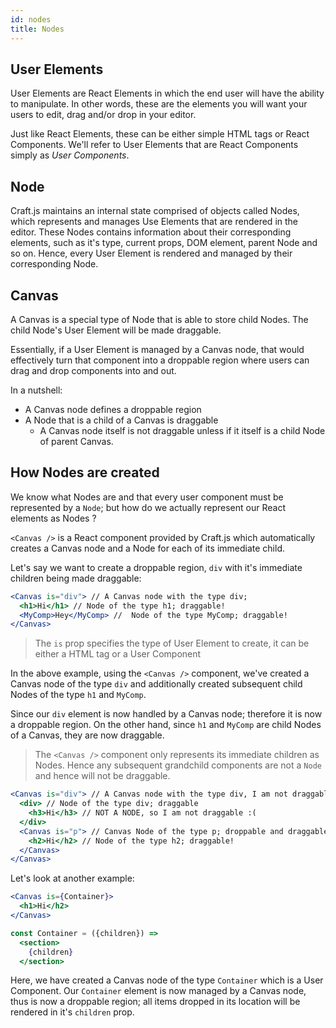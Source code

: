 ```yaml
---
id: nodes
title: Nodes
---
```


## User Elements
User Elements are React Elements in which the end user will have the ability to manipulate. In other words, these are the elements you will want your users to edit, drag and/or drop in your editor.  

Just like React Elements, these can be either simple HTML tags or React Components. We'll refer to User Elements that are React Components simply as *User Components*.


## Node
Craft.js maintains an internal state comprised of objects called Nodes, which represents and manages Use Elements that are rendered in the editor. These Nodes contains information about their corresponding elements, such as it's type, current props, DOM element, parent Node and so on. Hence, every User Element is rendered and managed by their corresponding Node.

## Canvas
A Canvas is a special type of Node that is able to store child Nodes. The child Node's User Element will be made draggable.

Essentially, if a User Element is managed by a Canvas node, that would effectively turn that component into a droppable region where users can drag and drop components into and out.


In a nutshell:
- A Canvas node defines a droppable region
- A Node that is a child of a Canvas is draggable
  - A Canvas node itself is not draggable unless if it itself is a child Node of parent Canvas. 


## How Nodes are created
We know what Nodes are and that every user component must be represented by a `Node`; but how do we actually represent our React elements as Nodes ? 

`<Canvas />` is a React component provided by Craft.js which automatically creates a Canvas node and a Node for each of its immediate child. 

Let's say we want to create a droppable region, `div` with it's immediate children being made draggable:
```jsx
<Canvas is="div"> // A Canvas node with the type div;
  <h1>Hi</h1> // Node of the type h1; draggable! 
  <MyComp>Hey</MyComp> //  Node of the type MyComp; draggable! 
</Canvas>
```
> The `is` prop specifies the type of User Element to create, it can be either a HTML tag or a User Component

In the above example, using the `<Canvas />` component, we've created a Canvas node of the type `div` and additionally created subsequent child Nodes of the type `h1` and `MyComp`. 

Since our `div` element is now handled by a Canvas node; therefore it is now a droppable region. On the other hand, since `h1` and `MyComp` are child Nodes of a Canvas, they are now draggable. 

> The `<Canvas />` component only represents its immediate children as Nodes. Hence any subsequent grandchild components are not a `Node` and hence will not be draggable.

```jsx
<Canvas is="div"> // A Canvas node with the type div, I am not draggable btw.
  <div> // Node of the type div; draggable
    <h3>Hi</h3> // NOT A NODE, so I am not draggable :(
  </div>
  <Canvas is="p"> // Canvas Node of the type p; droppable and draggable!
    <h2>Hi</h2> // Node of the type h2; draggable! 
  </Canvas>
</Canvas>
```

Let's look at another example:
```jsx {2,7}
<Canvas is={Container}>
  <h1>Hi</h2>
</Canvas>

const Container = ({children}) => 
  <section>
    {children}
  </section>
```
Here, we have created a Canvas node of the type `Container` which is a User Component. Our `Container` element is now managed by a Canvas node, thus is now a droppable region; all items dropped in its location will be rendered in it's `children` prop.
